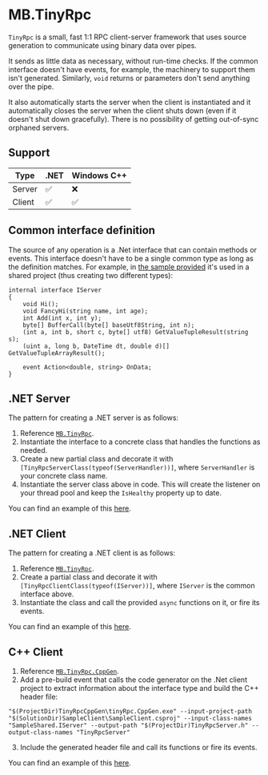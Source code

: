 # MB.TinyRpc

`TinyRpc` is a small, fast 1:1 RPC client-server framework that uses source generation to communicate using binary data over pipes. 

It sends as little data as necessary, without run-time checks. If the common interface doesn't have events, for example, the machinery to support them isn't generated. Similarly, `void` returns or parameters don't send anything over the pipe. 

It also automatically starts the server when the client is instantiated and it automatically closes the server when the client shuts down (even if it doesn't shut down gracefully). There is no possibility of getting out-of-sync orphaned servers. 

## Support

Type | .NET | Windows C++
-|-|-
Server|:white_check_mark:|:x:
Client|:white_check_mark:|:white_check_mark:

## Common interface definition

The source of any operation is a .Net interface that can contain methods or events. This interface doesn't have to be a single common type as long as the definition matches. For example, in [the sample provided](https://github.com/myblindy/tinyRpc/blob/master/SampleShared/IServer.cs) it's used in a shared project (thus creating two different types):

```
internal interface IServer
{
    void Hi();
    void FancyHi(string name, int age);
    int Add(int x, int y);
    byte[] BufferCall(byte[] baseUtf8String, int n);
    (int a, int b, short c, byte[] utf8) GetValueTupleResult(string s);
    (uint a, long b, DateTime dt, double d)[] GetValueTupleArrayResult();

    event Action<double, string> OnData;
}
```

## .NET Server

The pattern for creating a .NET server is as follows:

1. Reference [`MB.TinyRpc`](https://www.nuget.org/packages/MB.TinyRpc/).
1. Instantiate the interface to a concrete class that handles the functions as needed.
2. Create a new partial class and decorate it with `[TinyRpcServerClass(typeof(ServerHandler))]`, where  `ServerHandler` is your concrete class name.
3. Instantiate the server class above in code. This will create the listener on your thread pool and keep the `IsHealthy` property up to date.

You can find an example of this [here](https://github.com/myblindy/tinyRpc/blob/master/SampleServer/Program.cs).

## .NET Client

The pattern for creating a .NET client is as follows:

1. Reference [`MB.TinyRpc`](https://www.nuget.org/packages/MB.TinyRpc/).
1. Create a partial class and decorate it with `[TinyRpcClientClass(typeof(IServer))]`, where `IServer` is the common interface above.
2. Instantiate the class and call the provided `async` functions on it, or fire its events.

You can find an example of this [here](https://github.com/myblindy/tinyRpc/blob/master/SampleClient/Program.cs).

## C++ Client

1. Reference [`MB.TinyRpc.CppGen`](https://www.nuget.org/packages/MB.TinyRpc.CppGen/).
2. Add a pre-build event that calls the code generator on the .Net client project to extract information about the interface type and build the C++ header file:
```
"$(ProjectDir)TinyRpcCppGen\tinyRpc.CppGen.exe" --input-project-path "$(SolutionDir)SampleClient\SampleClient.csproj" --input-class-names "SampleShared.IServer" --output-path "$(ProjectDir)TinyRpcServer.h" --output-class-names "TinyRpcServer"
```
3. Include the generated header file and call its functions or fire its events. 

You can find an example of this [here](https://github.com/myblindy/tinyRpc/blob/master/CppTest/main.cpp).
